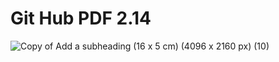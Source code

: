 # Git Hub PDF 2.14
![Copy of Add a subheading (16 x 5 cm) (4096 x 2160 px) (10)](https://github.com/user-attachments/assets/787bd2ce-ccf2-4ee7-9908-fdcf7da8135b)
